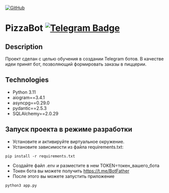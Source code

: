 [![GitHub](https://img.shields.io/badge/GitHub-Kirill--Svitsov-blue)](https://github.com/Kirill-Svitsov)
# PizzaBot [![Telegram Badge](https://img.shields.io/badge/-Site-Shot-Bot-blue?style=flat&logo=Telegram&logoColor=white)](https://t.me/Pizza_SvitsovBot)

## Description
Проект сделан с целью обучения в создании Telegram ботов. В качестве идеи принят бот, позволяющий формировать заказы в пиццерии.


## Technologies

- Python 3.11
- aiogram==3.4.1
- asyncpg==0.29.0
- pydantic==2.5.3
- SQLAlchemy==2.0.29

## Запуск проекта в режиме разработки

- Установите и активируйте виртуальное окружение.
- Установите зависимости из файла requirements.txt:
```
pip install -r requirements.txt
```
- Создайте файл .env и разместите в нем TOKEN=токен_вашего_бота
- Токен бота вы можете получить https://t.me/BotFather
- После этого вы можете запустить приложение
```
python3 app.py
```
